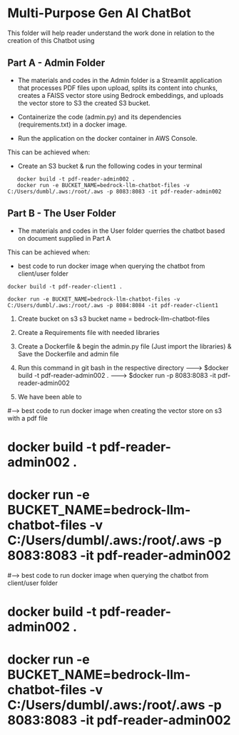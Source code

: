 # Multi-Purpose Gen AI ChatBot

This folder will help reader understand the work done in relation to the creation of this Chatbot using

## Part A - Admin Folder

- The materials and codes in the Admin folder is a Streamlit application that processes PDF files upon upload, splits its content into chunks, creates a FAISS vector store using Bedrock embeddings, and uploads the vector store to S3 the created S3 bucket.

- Containerize the code (admin.py) and its dependencies (requirements.txt) in a docker image.
- Run the application on the docker container in AWS Console.

This can be achieved when:

- Create an S3 bucket & run the following codes in your terminal

```
   docker build -t pdf-reader-admin002 .
   docker run -e BUCKET_NAME=bedrock-llm-chatbot-files -v C:/Users/dumbl/.aws:/root/.aws -p 8083:8083 -it pdf-reader-admin002
```

## Part B - The User Folder

- The materials and codes in the User folder querries the chatbot based on document supplied in Part A

This can be achieved when:

- best code to run docker image when querying the chatbot from client/user folder

```
docker build -t pdf-reader-client1 .

docker run -e BUCKET_NAME=bedrock-llm-chatbot-files -v C:/Users/dumbl/.aws:/root/.aws -p 8084:8084 -it pdf-reader-client1
```

1. Create bucket on s3
   s3 bucket name = bedrock-llm-chatbot-files

2. Create a Requirements file with needed libraries

3. Create a Dockerfile & begin the admin.py file (Just import the libraries) & Save the Dockerfile and admin file

4. Run this command in git bash in the respective directory
   ---> $docker build -t pdf-reader-admin002 .
   ---> $docker run -p 8083:8083 -it pdf-reader-admin002

5. We have been able to

#--> best code to run docker image when creating the vector store on s3 with a pdf file

# docker build -t pdf-reader-admin002 .

# docker run -e BUCKET_NAME=bedrock-llm-chatbot-files -v C:/Users/dumbl/.aws:/root/.aws -p 8083:8083 -it pdf-reader-admin002

#--> best code to run docker image when querying the chatbot from client/user folder

# docker build -t pdf-reader-admin002 .

# docker run -e BUCKET_NAME=bedrock-llm-chatbot-files -v C:/Users/dumbl/.aws:/root/.aws -p 8083:8083 -it pdf-reader-admin002
